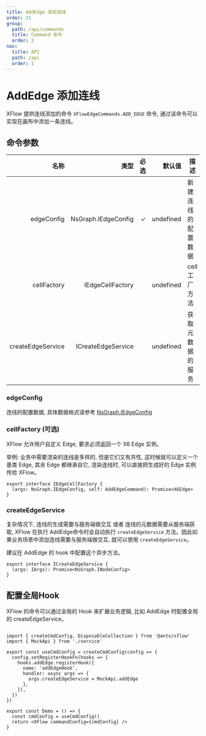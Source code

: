 ```yaml
---
title: AddEdge 添加连线
order: 21
group:
  path: /api/commands
  title: Command 命令
  order: 2
nav:
  title: API
  path: /api
  order: 1
---
```



# AddEdge 添加连线

XFlow 提供连线添加的命令 `XFlowEdgeCommands.ADD_EDGE` 命令, 通过该命令可以实现在画布中添加一条连线。

## 命令参数

|               名称 |                   类型 |  必选|  默认值 | 描述                |
| ----------------: | ---------------------: | ---:| -----: | ------------------ |
| edgeConfig        | NsGraph.IEdgeConfig    |    ✓| undefined | 新建连线的配置数据    |
| cellFactory       | IEdgeCellFactory       |     | undefined | cell 工厂方法       |
| createEdgeService | ICreateEdgeService     |     | undefined | 获取元数据的服务      |


### edgeConfig

连线的配置数据, 具体数据格式请参考 [NsGraph.IEdgeConfig](/api/interface#inodeconfig)

### cellFactory (可选)

XFlow 允许用户自定义 Edge, 要求必须返回一个 X6 Edge 实例。

举例:
  业务中需要渲染的连线是多样的, 但是它们又有共性, 这时候就可以定义一个基类 Edge, 其余 Edge 都继承自它, 渲染连线时, 可以直接把生成好的 Edge 实例传给 XFlow。

```tsx | pure
export interface IEdgeCellFactory {
  (args: NsGraph.IEdgeConfig, self: AddEdgeCommand): Promise<X6Edge>
}
```


### createEdgeService

复杂情况下, 连线的生成需要与服务端做交互 或者 连线的元数据需要从服务端获取, XFlow 在执行 AddEdge命令时会自动执行 `createEdgeService` 方法。因此如果业务场景中添加连线需要与服务端做交互, 就可以使用 `createEdgeService`。

建议在 AddEdge 的 hook 中配置这个异步方法。

``` tsx | pure
export interface ICreateEdgeService {
  (args: IArgs): Promise<NsGraph.INodeConfig>
}
```


## 配置全局Hook

XFlow 的命令可以通过全局的 Hook 来扩展业务逻辑, 比如 AddEdge 时配置全局的 createEdgeService。

``` tsx | pure

import { createCmdConfig, DisposableCollection } from '@antv/xflow'
import { MockApi } from './service'

export const useCmdConfig = createCmdConfig(config => {
  config.setRegisterHookFn(hooks => {
    hooks.addEdge.registerHook({
      name: 'addEdgeHook',
      handler: async args => {
        args.createEdgeService = MockApi.addEdge
      },
    }),
  })
})

export const Demo = () => {
  const cmdConfig = useCmdConfig()
  return <XFlow commandConfig={cmdConfig} />
}

```